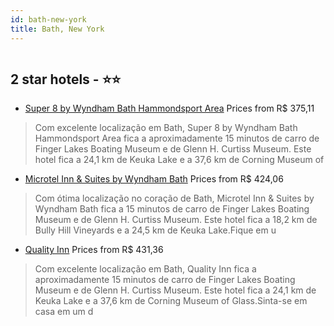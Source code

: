 ```yaml
---
id: bath-new-york
title: Bath, New York
---
```


<center><img src="https://i.travelapi.com/hotels/1000000/40000/39800/39768/167fc3e0_z.jpg" alt="" /></center>


##  2 star hotels - ⭐️⭐️

-    [Super 8 by Wyndham Bath Hammondsport Area](https://www.hurb.com/br/aud/https://www.hurb.com/br/hotels/bath/super-8-by-wyndham-bath-hammondsport-area-HT-63VN?cmp=18055) Prices from R$ 375,11
   > Com excelente localização em Bath, Super 8 by Wyndham Bath Hammondsport Area fica a aproximadamente 15 minutos de carro de Finger Lakes Boating Museum e de Glenn H. Curtiss Museum.  Este hotel fica a 24,1 km de Keuka Lake e a 37,6 km de Corning Museum of 
-    [Microtel Inn & Suites by Wyndham Bath](https://www.hurb.com/br/aud/https://www.hurb.com/br/hotels/bath/microtel-inn-suites-by-wyndham-bath-HT-02HX?cmp=18055) Prices from R$ 424,06
   > Com ótima localização no coração de Bath, Microtel Inn & Suites by Wyndham Bath fica a 15 minutos de carro de Finger Lakes Boating Museum e de Glenn H. Curtiss Museum.  Este hotel fica a 18,2 km de Bully Hill Vineyards e a 24,5 km de Keuka Lake.Fique em u
-    [Quality Inn](https://www.hurb.com/br/aud/https://www.hurb.com/br/hotels/bath/quality-inn-HT-C6Z4?cmp=18055) Prices from R$ 431,36
   > Com excelente localização em Bath, Quality Inn fica a aproximadamente 15 minutos de carro de Finger Lakes Boating Museum e de Glenn H. Curtiss Museum.  Este hotel fica a 24,1 km de Keuka Lake e a 37,6 km de Corning Museum of Glass.Sinta-se em casa em um d
